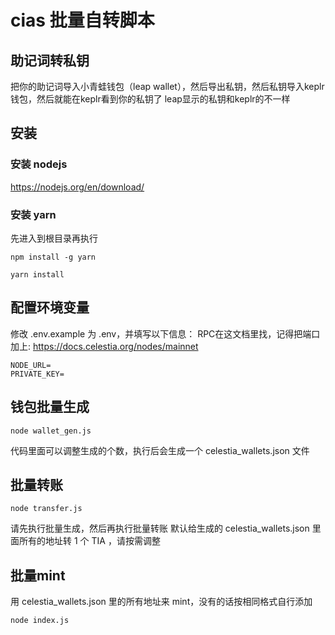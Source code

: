 # cias 批量自转脚本

## 助记词转私钥
把你的助记词导入小青蛙钱包（leap wallet），然后导出私钥，然后私钥导入keplr钱包，然后就能在keplr看到你的私钥了
leap显示的私钥和keplr的不一样

## 安装
### 安装 nodejs

https://nodejs.org/en/download/

### 安装 yarn
先进入到根目录再执行
```
npm install -g yarn
```
```
yarn install
```

## 配置环境变量
修改 .env.example 为 .env，并填写以下信息：
RPC在这文档里找，记得把端口加上: https://docs.celestia.org/nodes/mainnet
```
NODE_URL=
PRIVATE_KEY=
```

## 钱包批量生成
```
node wallet_gen.js
```

代码里面可以调整生成的个数，执行后会生成一个 celestia_wallets.json 文件

## 批量转账

```
node transfer.js
```
请先执行批量生成，然后再执行批量转账
默认给生成的 celestia_wallets.json 里面所有的地址转 1 个 TIA ，请按需调整

## 批量mint
用 celestia_wallets.json 里的所有地址来 mint，没有的话按相同格式自行添加
```
node index.js
```

